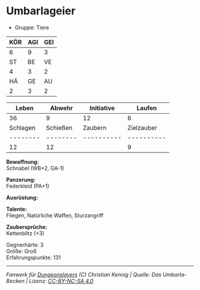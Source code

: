 # Umbarlageier  
- Gruppe: Tiere  

| KÖR | AGI | GEI |  
| --- | --- | --- |  
| 6   | 9   | 3   |
| ST  | BE  | VE  |  
| 4   | 3   | 2   |
| HÄ  | GE  | AU  |  
| 2   | 3   | 2   |


| Leben    | Abwehr   | Initiative | Laufen     |
| -------- | -------- | ---------- | ---------- |
| 36       | 9        | 12         | 6          |
| Schlagen | Schießen | Zaubern    | Zielzauber |
| -------- | -------- | ---------- | ---------- |
| 12       | 12       |            | 9          |

**Bewaffnung:**  
Schnabel (WB+2, GA-1)

**Panzerung:**  
Federkleid (PA+1)

**Ausrüstung:**  


**Talente:**  
Fliegen, Natürliche Waffen, Sturzangriff

**Zaubersprüche:**  
Kettenblitz (+3)

Gegnerhärte: 3  
Größe: Groß  
Erfahrungspunkte: 131  



___
*Fanwerk für [Dungeonslayers](https://www.dungeonslayers.net/) (C) Christian Kennig | Quelle: Das Umbarla-Becken | Lizenz: [CC-BY-NC-SA 4.0](https://creativecommons.org/licenses/by-nc-sa/4.0/deed.de)*